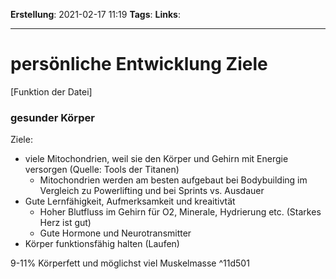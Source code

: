 **Erstellung**: 2021-02-17  11:19
**Tags**:
**Links**:

---
# persönliche Entwicklung Ziele
[Funktion der Datei]

### gesunder Körper
Ziele:
-   viele Mitochondrien, weil sie den Körper und Gehirn mit Energie versorgen (Quelle: Tools der Titanen)
	-   Mitochondrien werden am besten aufgebaut bei Bodybuilding im Vergleich zu Powerlifting und bei Sprints vs. Ausdauer
-   Gute Lernfähigkeit, Aufmerksamkeit und kreaitivtät
	-   Hoher Blutfluss im Gehirn für O2, Minerale, Hydrierung etc. (Starkes Herz ist gut)
	-   Gute Hormone und Neurotransmitter
-   Körper funktionsfähig halten (Laufen)

9-11% Körperfett und möglichst viel Muskelmasse ^11d501